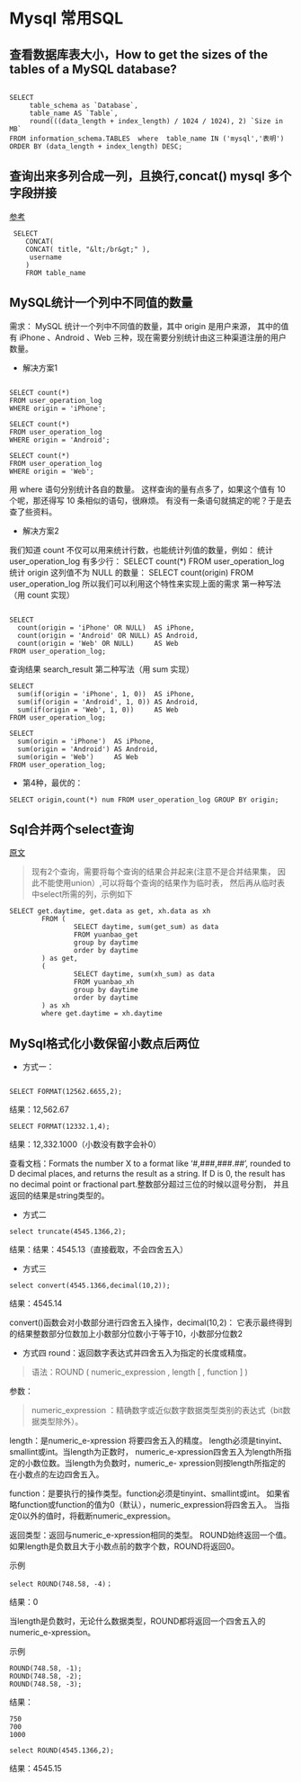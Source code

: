 

# Mysql 常用SQL

## 查看数据库表大小，How to get the sizes of the tables of a MySQL database?

```mysql

SELECT 
     table_schema as `Database`, 
     table_name AS `Table`, 
     round(((data_length + index_length) / 1024 / 1024), 2) `Size in MB` 
FROM information_schema.TABLES  where  table_name IN ('mysql','表明') 
ORDER BY (data_length + index_length) DESC;

```


## 查询出来多列合成一列，且换行,concat() mysql 多个字段拼接

[参考](https://www.cnblogs.com/duanxz/p/5098875.html)

```mysql
 SELECT
    CONCAT(
    CONCAT( title, "&lt;/br&gt;" ),
     username
    )
    FROM table_name
```

##  MySQL统计一个列中不同值的数量

需求：
MySQL 统计一个列中不同值的数量，其中 origin 是用户来源，
其中的值有 iPhone 、Android 、Web 三种，现在需要分别统计由这三种渠道注册的用户数量。
 
- 解决方案1 
```mysql

SELECT count(*) 
FROM user_operation_log 
WHERE origin = 'iPhone'; 

SELECT count(*) 
FROM user_operation_log 
WHERE origin = 'Android'; 

SELECT count(*) 
FROM user_operation_log 
WHERE origin = 'Web'; 

```

用 where 语句分别统计各自的数量。 
这样查询的量有点多了，如果这个值有 10 个呢，那还得写 10 条相似的语句，很麻烦。 
有没有一条语句就搞定的呢？于是去查了些资料。 

- 解决方案2 

我们知道 count 不仅可以用来统计行数，也能统计列值的数量，例如： 
统计 user_operation_log 有多少行： 
SELECT count(*) FROM user_operation_log 
统计 origin 这列值不为 NULL 的数量： 
SELECT count(origin) FROM user_operation_log 
所以我们可以利用这个特性来实现上面的需求 
第一种写法（用 count 实现） 
```mysql

SELECT 
  count(origin = 'iPhone' OR NULL)  AS iPhone, 
  count(origin = 'Android' OR NULL) AS Android, 
  count(origin = 'Web' OR NULL)     AS Web 
FROM user_operation_log; 

```
查询结果 
search_result 
第二种写法（用 sum 实现） 

```mysql
SELECT 
  sum(if(origin = 'iPhone', 1, 0))  AS iPhone, 
  sum(if(origin = 'Android', 1, 0)) AS Android, 
  sum(if(origin = 'Web', 1, 0))     AS Web 
FROM user_operation_log; 

SELECT 
  sum(origin = 'iPhone')  AS iPhone, 
  sum(origin = 'Android') AS Android, 
  sum(origin = 'Web')     AS Web 
FROM user_operation_log; 

```
- 第4种，最优的： 


```mysql
SELECT origin,count(*) num FROM user_operation_log GROUP BY origin; 

```
 
 

## Sql合并两个select查询
[原文](http://www.cnblogs.com/jasondan/p/3490470.html)

> 现有2个查询，需要将每个查询的结果合并起来(注意不是合并结果集，
因此不能使用union）,可以将每个查询的结果作为临时表，
然后再从临时表中select所需的列，示例如下
```mysql
SELECT get.daytime, get.data as get, xh.data as xh 
        FROM ( 
                SELECT daytime, sum(get_sum) as data 
                FROM yuanbao_get 
                group by daytime 
                order by daytime 
        ) as get, 
        ( 
                SELECT daytime, sum(xh_sum) as data 
                FROM yuanbao_xh 
                group by daytime 
                order by daytime 
        ) as xh 
        where get.daytime = xh.daytime
``` 


## MySql格式化小数保留小数点后两位

- 方式一：
```mysql

SELECT FORMAT(12562.6655,2);

```
结果：12,562.67

```mysql
SELECT FORMAT(12332.1,4);

```
结果：12,332.1000（小数没有数字会补0）

查看文档：Formats the number X to a format like ‘#,###,###.##’, 
rounded to D decimal places, and returns the result as a string. If D is 0,
 the result has no decimal point or fractional part.整数部分超过三位的时候以逗号分割，
 并且返回的结果是string类型的。

- 方式二

```mysql
select truncate(4545.1366,2);

```
结果：结果：4545.13（直接截取，不会四舍五入）

- 方式三

```mysql
select convert(4545.1366,decimal(10,2));

```
结果：4545.14 

convert()函数会对小数部分进行四舍五入操作，decimal(10,2)：
它表示最终得到的结果整数部分位数加上小数部分位数小于等于10，小数部分位数2

- 方式四
round：返回数字表达式并四舍五入为指定的长度或精度。

> 语法：ROUND ( numeric_expression , length [ , function ] ) 

参数： 

> numeric_expression ：精确数字或近似数字数据类型类别的表达式（bit数据类型除外）。

length：是numeric_e-xpression 将要四舍五入的精度。
length必须是tinyint、smallint或int。当length为正数时，
numeric_e-xpression四舍五入为length所指定的小数位数。当length为负数时，numeric_e- 
xpression则按length所指定的在小数点的左边四舍五入。

function：是要执行的操作类型。function必须是tinyint、smallint或int。
如果省略function或function的值为0（默认），numeric_expression将四舍五入。
当指定0以外的值时，将截断numeric_expression。

返回类型：返回与numeric_e-xpression相同的类型。 
ROUND始终返回一个值。如果length是负数且大于小数点前的数字个数，ROUND将返回0。
 
示例

```mysql
select ROUND(748.58, -4)；

```
结果：0 

当length是负数时，无论什么数据类型，ROUND都将返回一个四舍五入的numeric_e-xpression。 

示例

```
ROUND(748.58, -1);
ROUND(748.58, -2);
ROUND(748.58, -3);

```
结果：

``` 
750 
700 
1000

```

```mysql
select ROUND(4545.1366,2); 

```
结果：4545.15

